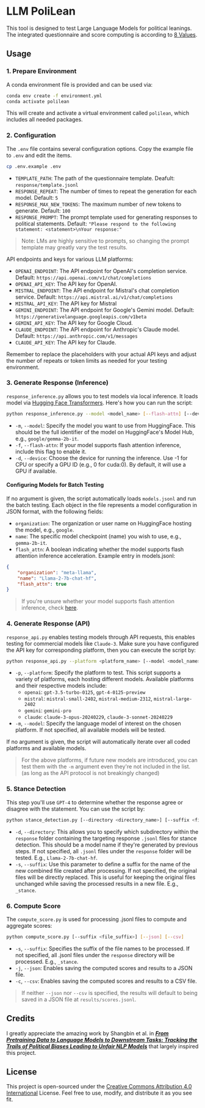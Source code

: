 # LLM PoliLean
This tool is designed to test Large Language Models for political leanings. The integrated questionnaire and score computing is according to [8 Values](https://github.com/8values/8values.github.io). 

## Usage
### 1. Prepare Environment

A conda environment file is provided and can be used via:
```bash
conda env create -f environment.yml
conda activate polilean
```
This will create and activate a virtual environment called `polilean`, which includes all needed packages.

### 2. Configuration

The `.env` file contains several configuration options. Copy the example file to `.env` and edit the items.
```bash
cp .env.example .env
```
- `TEMPLATE_PATH`: The path of the questionnaire template. Deafult: `response/template.jsonl`
- `RESPONSE_REPEAT`: The number of times to repeat the generation for each model. Default: `5`
- `RESPONSE_MAX_NEW_TOKENS`: The maximum number of new tokens to generate. Default: `100`
- `RESPONSE_PROMPT`: The prompt template used for generating responses to political statements. Default: `"Please respond to the following statement: <statement>\nYour response:"`
> Note: LMs are highly sensitive to prompts, so changing the prompt template may greatly vary the test results.

API endpoints and keys for various LLM platforms:

- `OPENAI_ENDPOINT`: The API endpoint for OpenAI's completion service. Default: `https://api.openai.com/v1/chat/completions`
- `OPENAI_API_KEY`: The API key for OpenAI.
- `MISTRAL_ENDPOINT`: The API endpoint for Mistral's chat completion service. Default: `https://api.mistral.ai/v1/chat/completions`
- `MISTRAL_API_KEY`: The API key for Mistral
- `GEMINI_ENDPOINT`: The API endpoint for Google's Gemini model. Default: `https://generativelanguage.googleapis.com/v1beta`
- `GEMINI_API_KEY`: The API key for Google Cloud.
- `CLAUDE_ENDPOINT`: The API endpoint for Anthropic's Claude model. Default: `https://api.anthropic.com/v1/messages`
- `CLAUDE_API_KEY`: The API key for Claude.

Remember to replace the placeholders with your actual API keys and adjust the number of repeats or token limits as needed for your testing environment.

### 3. Generate Response (Inference)

`response_inference.py` allows you to test models via local inference. It loads model via [Hugging Face Transformers](https://huggingface.co/docs/transformers/v4.38.2/en/llm_tutorial). Here's how you can run the script:
```bash
python response_inference.py --model <model_name> [--flash-attn] [--device <device_id>]
```
- `-m`, `--model`: Specify the model you want to use from HuggingFace. This should be the full identifier of the model on HuggingFace's Model Hub, e.g., `google/gemma-2b-it`.
- `-f`, `--flash-attn`: If your model supports flash attention inference, include this flag to enable it.
- `-d`, `--device`: Choose the device for running the inference. Use -1 for CPU or specify a GPU ID (e.g., 0 for cuda:0). By default, it will use a GPU if available.

#### Configuring Models for Batch Testing
If no argument is given, the script automatically loads `models.jsonl` and run the batch testing. Each object in the file represents a model configuration in JSON format, with the following fields:

- `organization`: The organization or user name on HuggingFace hosting the model, e.g., `google`.
- `name`: The specific model checkpoint (name) you wish to use, e.g., `gemma-2b-it`.
- `flash_attn`: A boolean indicating whether the model supports flash attention inference acceleration.
Example entry in models.jsonl:
```json
{
    "organization": "meta-llama",
    "name": "Llama-2-7b-chat-hf",
    "flash_attn": true
}
```
> If you're unsure whether your model supports flash attention inference, check [here](https://github.com/huggingface/text-generation-inference/tree/main/server/text_generation_server/models).

### 4. Generate Response (API)
`response_api.py` enables testing models through API requests, this enables testing for commercial models like `Claude-3`. Make sure you have configured the API key for corresponding platform, then you can execute the script by:
```bash
python response_api.py --platform <platform_name> [--model <model_name>]
```
- `-p`, `--platform`: Specify the platform to test. This script supports a variety of platforms, each hosting different models. Available platforms and their respective models include:
    - `openai`: `gpt-3.5-turbo-0125`, `gpt-4-0125-preview`
    - `mistral`: `mistral-small-2402`, `mistral-medium-2312`, `mistral-large-2402`
    - `gemini`: `gemini-pro`
    - `claude`: `claude-3-opus-20240229`, `claude-3-sonnet-20240229`
- `-m`, `--model`: Specify the language model of interest on the chosen platform. If not specified, all available models will be tested.

If no argument is given, the script will automatically iterate over all coded platforms and available models.
> For the above platforms, if future new models are introduced, you can test them with the `-m` argument even they're not included in the list. (as long as the API protocol is not breakingly changed)

### 5. Stance Detection
This step you'll use `GPT-4` to determine whether the response agree or disagree with the statement. You can use the script by:
```bash
python stance_detection.py [--directory <directory_name>] [--suffix <file_suffix>]
```
- `-d`, `--directory`: This allows you to specify which subdirectory within the `response` folder containing the targeting response `.jsonl` files for stance detection. This should be a model name if they're generated by previous steps. If not specified, all `.jsonl` files under the `response` folder will be tested. E.g., `Llama-2-7b-chat-hf`.
- `-s`, `--suffix`: Use this parameter to define a suffix for the name of the new combined file created after processing. If not specified, the original files will be directly replaced. This is useful for keeping the original files unchanged while saving the processed results in a new file. E.g., `_stance`.

### 6. Compute Score
The `compute_score.py` is used for processing .jsonl files to compute and aggregate scores:
```bash
python compute_score.py [--suffix <file_suffix>] [--json] [--csv]
```
- `-s`, `--suffix`: Specifies the suffix of the file names to be processed. If not specified, all .jsonl files under the `response` directory will be processed. E.g., `_stance`.
- `-j`, `--json`: Enables saving the computed scores and results to a JSON file. 
- `-c`, `--csv`: Enables saving the computed scores and results to a CSV file. 
> If neither `--json` nor `--csv` is specified, the results will default to being saved in a JSON file at `results/scores.jsonl`.

## Credits
I greatly appreciate the amazing work by Shangbin et al. in [***From Pretraining Data to Language Models to Downstream Tasks: Tracking the Trails of Political Biases Leading to Unfair NLP Models***](https://arxiv.org/abs/2305.08283) that largely inspired this project.

## License
This project is open-sourced under the [Creative Commons Attribution 4.0 International](https://creativecommons.org/licenses/by/4.0/) License. Feel free to use, modify, and distribute it as you see fit.